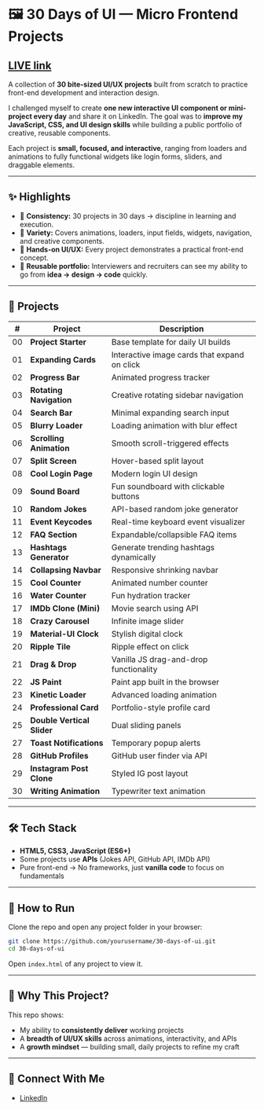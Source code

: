 # 🖼️ 30 Days of UI — Micro Frontend Projects
## [LIVE link](https://divyanshsood00.github.io/30_Days_of_UI/)

A collection of **30 bite-sized UI/UX projects** built from scratch to practice front-end development and interaction design.

I challenged myself to create **one new interactive UI component or mini-project every day** and share it on LinkedIn. The goal was to **improve my JavaScript, CSS, and UI design skills** while building a public portfolio of creative, reusable components.

Each project is **small, focused, and interactive**, ranging from loaders and animations to fully functional widgets like login forms, sliders, and draggable elements.

---

## ✨ Highlights

* 🔹 **Consistency:** 30 projects in 30 days → discipline in learning and execution.
* 🔹 **Variety:** Covers animations, loaders, input fields, widgets, navigation, and creative components.
* 🔹 **Hands-on UI/UX:** Every project demonstrates a practical front-end concept.
* 🔹 **Reusable portfolio:** Interviewers and recruiters can see my ability to go from **idea → design → code** quickly.

---

## 📂 Projects

| #  | Project                    | Description                                  |
| -- | -------------------------- | -------------------------------------------- |
| 00 | **Project Starter**        | Base template for daily UI builds            |
| 01 | **Expanding Cards**        | Interactive image cards that expand on click |
| 02 | **Progress Bar**           | Animated progress tracker                    |
| 03 | **Rotating Navigation**    | Creative rotating sidebar navigation         |
| 04 | **Search Bar**             | Minimal expanding search input               |
| 05 | **Blurry Loader**          | Loading animation with blur effect           |
| 06 | **Scrolling Animation**    | Smooth scroll-triggered effects              |
| 07 | **Split Screen**           | Hover-based split layout                     |
| 08 | **Cool Login Page**        | Modern login UI design                       |
| 09 | **Sound Board**            | Fun soundboard with clickable buttons        |
| 10 | **Random Jokes**           | API-based random joke generator              |
| 11 | **Event Keycodes**         | Real-time keyboard event visualizer          |
| 12 | **FAQ Section**            | Expandable/collapsible FAQ items             |
| 13 | **Hashtags Generator**     | Generate trending hashtags dynamically       |
| 14 | **Collapsing Navbar**      | Responsive shrinking navbar                  |
| 15 | **Cool Counter**           | Animated number counter                      |
| 16 | **Water Counter**          | Fun hydration tracker                        |
| 17 | **IMDb Clone (Mini)**      | Movie search using API                       |
| 18 | **Crazy Carousel**         | Infinite image slider                        |
| 19 | **Material-UI Clock**      | Stylish digital clock                        |
| 20 | **Ripple Tile**            | Ripple effect on click                       |
| 21 | **Drag & Drop**            | Vanilla JS drag-and-drop functionality       |
| 22 | **JS Paint**               | Paint app built in the browser               |
| 23 | **Kinetic Loader**         | Advanced loading animation                   |
| 24 | **Professional Card**      | Portfolio-style profile card                 |
| 25 | **Double Vertical Slider** | Dual sliding panels                          |
| 27 | **Toast Notifications**    | Temporary popup alerts                       |
| 28 | **GitHub Profiles**        | GitHub user finder via API                   |
| 29 | **Instagram Post Clone**   | Styled IG post layout                        |
| 30 | **Writing Animation**      | Typewriter text animation                    |

---

## 🛠️ Tech Stack

* **HTML5, CSS3, JavaScript (ES6+)**
* Some projects use **APIs** (Jokes API, GitHub API, IMDb API)
* Pure front-end → No frameworks, just **vanilla code** to focus on fundamentals

---

## 🚀 How to Run

Clone the repo and open any project folder in your browser:

```bash
git clone https://github.com/yourusername/30-days-of-ui.git
cd 30-days-of-ui
```

Open `index.html` of any project to view it.

---

## 🎯 Why This Project?

This repo shows:

* My ability to **consistently deliver** working projects
* A **breadth of UI/UX skills** across animations, interactivity, and APIs
* A **growth mindset** — building small, daily projects to refine my craft

---

## 🔗 Connect With Me

* [LinkedIn](https://linkedin.com/in/erdivyanshsood)
